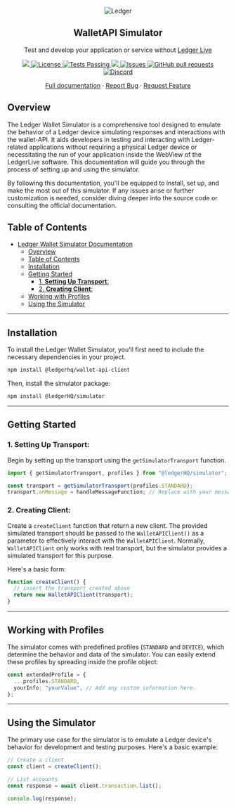 <p align="center">
 <img src="https://user-images.githubusercontent.com/9203826/154288895-670f5c23-81a1-4307-a080-1af83f7f8356.svg" align="center" alt="Ledger" />
 <h2 align="center">WalletAPI Simulator</h2>
 <p align="center">Test and develop your application or service without <a href="https://www.ledger.com/ledger-live">Ledger Live</a></p>
</p>
 <p align="center">
  <p align="center">
    <a href="https://www.npmjs.com/package/@ledgerhq/wallet-api-simulator?activeTab=versions">
      <img src="https://img.shields.io/npm/v/@ledgerhq/wallet-api-simulator.svg?style=flat-square" />
    </a>
    <a href="https://opensource.org/licenses/Apache-2.0">
      <img alt="License" src="https://img.shields.io/badge/License-Apache%202.0-blue.svg" />
    </a>
    <a href="https://github.com/LedgerHQ/wallet-api/actions">
      <img alt="Tests Passing" src="https://github.com/LedgerHQ/wallet-api/workflows/Release/badge.svg" />
    </a>
    <a href="https://codecov.io/gh/LedgerHQ/wallet-api">
      <img src="https://codecov.io/gh/LedgerHQ/wallet-api/branch/main/graph/badge.svg" />
    </a>
    <a href="https://github.com/LedgerHQ/wallet-api/issues">
      <img alt="Issues" src="https://img.shields.io/github/issues/LedgerHQ/wallet-api?color=0088ff" />
    </a>
    <a href="https://github.com/LedgerHQ/wallet-api/pulls">
      <img alt="GitHub pull requests" src="https://img.shields.io/github/issues-pr/LedgerHQ/wallet-api?color=0088ff" />
    </a>
    <a href="https://discord.gg/y6nZhxv2bC">
      <img alt="Discord" src="https://img.shields.io/discord/885256081289379850?color=1C1CE1&label=Ledger%20%7C%20Discord%20%F0%9F%91%8B%20&style=flat-square" />
    </a>
   
   
  </p>

  <p align="center">
    <a href="https://developers.ledger.com/docs/live-app/start-here/">Full documentation</a>
    ·
    <a href="https://github.com/LedgerHQ/wallet-api/issues/new/choose">Report Bug</a>
    ·
    <a href="https://github.com/LedgerHQ/wallet-api/issues/new/choose">Request Feature</a>
  </p>
</p>

## Overview

The Ledger Wallet Simulator is a comprehensive tool designed to emulate the behavior of a Ledger device simulating responses and interactions with the wallet-API. It aids developers in testing and interacting with Ledger-related applications without requiring a physical Ledger device or necessitating the run of your application inside the WebView of the LedgerLive software. This documentation will guide you through the process of setting up and using the simulator.

By following this documentation, you'll be equipped to install, set up, and make the most out of this simulator. If any issues arise or further customization is needed, consider diving deeper into the source code or consulting the official documentation.

## Table of Contents

- [Ledger Wallet Simulator Documentation](#ledger-wallet-simulator-documentation)
  - [Overview](#overview)
  - [Table of Contents](#table-of-contents)
  - [Installation](#installation)
  - [Getting Started](#getting-started)
    - [1. **Setting Up Transport**:](#1-setting-up-transport)
    - [2. **Creating Client**:](#2-creating-client)
  - [Working with Profiles](#working-with-profiles)
  - [Using the Simulator](#using-the-simulator)

---

## Installation

To install the Ledger Wallet Simulator, you'll first need to include the necessary dependencies in your project.

```sh
npm install @ledgerhq/wallet-api-client
```

Then, install the simulator package:

```sh
npm install @ledgerHQ/simulator
```

---

## Getting Started

### 1. **Setting Up Transport**:

Begin by setting up the transport using the `getSimulatorTransport` function.

```typescript
import { getSimulatorTransport, profiles } from "@ledgerHQ/simulator";

const transport = getSimulatorTransport(profiles.STANDARD);
transport.onMessage = handleMessageFunction; // Replace with your message handler.
```

### 2. **Creating Client**:

Create a `createClient` function that return a new client. The provided simulated transport should be passed to the `WalletAPIClient()` as a parameter to effectively interact with the `WalletAPIClient`. Normally, `WalletAPIClient` only works with real transport, but the simulator provides a simulated transport for this purpose.

Here's a basic form:

```typescript
function createClient() {
  // insert the transport created above
  return new WalletAPIClient(transport);
}
```

---

## Working with Profiles

The simulator comes with predefined profiles (`STANDARD` and `DEVICE`), which determine the behavior and data of the simulator. You can easily extend these profiles by spreading inside the profile object:

```typescript
const extendedProfile = {
  ...profiles.STANDARD,
  yourInfo: "yourValue", // Add any custom information here.
};
```

---

## Using the Simulator

The primary use case for the simulator is to emulate a Ledger device's behavior for development and testing purposes. Here's a basic example:

```typescript
// Create a client
const client = createClient();

// List accounts
const response = await client.transaction.list();

console.log(response);
```
